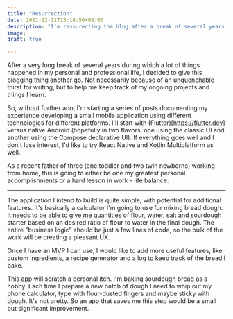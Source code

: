 ```yaml
---
title: "Resurrection"
date: 2021-12-11T15:18:56+02:00
description: "I'm ressurecting the blog after a break of several years."
image: 
draft: true

---
```


After a very long break of several years during which a lot of things happened in my personal and professional life, I decided to give this blogging thing another go. Not necessarily because of an unquenchable thirst for writing, but to help me keep track of my ongoing projects and things I learn.

So, without further ado, I'm starting a series of posts documenting my experience developing a small mobile application using different technologies for different platforms. I'll start with (Flutter)[https://flutter.dev] versus native Android (hopefully in two flavors, one using the classic UI and another using the Compose declarative UI). If everything goes well and I don't lose interest, I'd like to try React Native and Kotlin Multiplatform as well.

As a recent father of three (one toddler and two twin newborns) working from home, this is going to either be one my greatest personal accomplishments or a hard lesson in work - life balance.

----

The application I intend to build is quite simple, with potential for additional features. It's basically a calculator I'm going to use for mixing bread dough. It needs to be able to give me quantities of flour, water, salt and sourdough starter based on an desired ratio of flour to water in the final dough. The entire "business logic" should be just a few lines of code, so the bulk of the work will be creating a pleasant UX.

Once I have an MVP I can use, I would like to add more useful features, like custom ingredients, a recipe generator and a log to keep track of the bread I bake.

This app will scratch a personal itch. I'm baking sourdough bread as a hobby. Each time I prepare a new batch of dough I need to whip out my phone calculator, type with flour-dusted fingers and maybe sticky with dough. It's not pretty. So an app that saves me this step would be a small but significant improvement.
